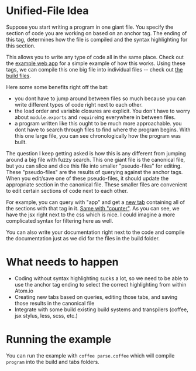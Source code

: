 # Unified-File Idea

Suppose you start writing a program in one giant file. You specify the
section of code you are working on based on an anchor tag. The ending
of this tag, determines how the file is compiled and the syntax highlighting
for this section.

This allows you to write any type of code all in the same place. Check out
the [example web app](/program) for a simple example of how this works. Using
these tags, we can compile this one big file into individual files -- check out
[the build files](/build).

Here some some benefits right off the bat:

- you dont have to jump around between files so much because you can write
  different types of code right next to each other.
- the load order and variable closures are explicit. You don't have to worry
  about `module.exports` and `require`ing everywhere in between files.
- a program written like this ought to be much more approachable. you dont have
  to search through files to find where the program begins. With this one large
  file, you can see chronologically how the program was built.

The question I keep getting asked is how this is any different from jumping
around a big file with fuzzy search. This one giant file is the canonical
file, but you can slice and dice this file into smaller "pseudo-files" for
editing. These "pseudo-files" are the results of querying against the anchor
tags. When you edit/save one of these pseudo-files, it should update the
appropriate section in the canonical file. These smaller files are convenient
to edit certain sections of code next to each other.

For example, you can query with "app" and get a [new tab](/tabs/app) containing
all of the sections with that tag in it. [Same with "counter"](/tabs/counter).
As you can see, we have the jsx right next to the css which is nice.
I could imagine a more complicated syntax for filtering here as well.

You can also write your documentation right next to the code and compile the
documentation just as we did for the files in the build folder.

# What needs to happen

- Coding without syntax highlighting sucks a lot, so we need to be able to use
  the anchor tag ending to select the correct highlighting from within Atom.io
- Creating new tabs based on queries, editing those tabs, and saving those
  results in the canonical file
- Integrate with some build existing build systems and transpilers (coffee, jsx
  stylus, less, scss, etc.)

# Running the example

You can run the example with `coffee parse.coffee` which will compile `program`
into the build and tabs folders.
